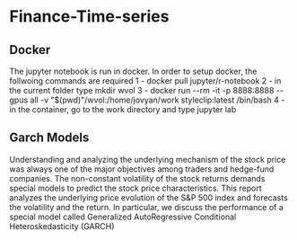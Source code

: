 # Finance-Time-series
## Docker
The jupyter notebook is run in docker. In order to setup docker, the follwoing commands are required
1 - docker pull jupyter/r-notebook
2 - in the current folder type mkdir wvol
3 - docker run  --rm -it -p 8888:8888  --gpus all -v "$(pwd)"/wvol:/home/jovyan/work styleclip:latest /bin/bash
4 - in the container, go to the work directory and type jupyter lab

## Garch Models
Understanding and analyzing the underlying mechanism of the stock price was always one of the major objectives among traders and hedge-fund companies. The non-constant volatility of the stock returns demands special models to predict the stock price characteristics. This report analyzes the underlying price evolution of the S&P 500 index and forecasts the volatility and the return. In particular, we discuss the performance of a special model called Generalized AutoRegressive Conditional Heteroskedasticity (GARCH)

